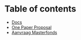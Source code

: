 # Table of contents

* [Docs](README.md)
* [One Paper Proposal](one-paper-proposal.md)
* [Aanvraag Masterfonds](aanvraag-masterfonds.md)

